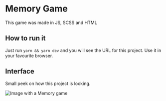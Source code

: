 # Memory Game
This game was made in JS, SCSS and HTML

## How to run it
Just run `yarn && yarn dev` and you will see the URL for this project. Use it in your favourite browser.

## Interface
Small peek on how this project is looking.

![Image with a Memory game](/images/interface.jpeg)
